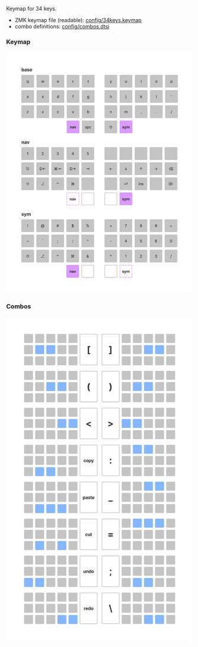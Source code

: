 Keymap for 34 keys.

- ZMK keymap file (readable): [config/34keys.keymap](config/34keys.keymap)
- combo definitions: [config/combos.dtsi](config/combos.dtsi)

### Keymap

![](34keys.png)

### Combos

![](combos.png)
